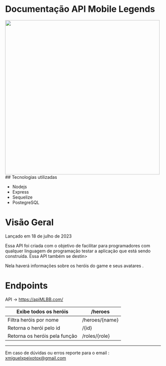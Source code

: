 # Documentação API Mobile Legends
<img src="https://encrypted-tbn0.gstatic.com/images?q=tbn:ANd9GcTX_MD6c0tRfY6lUW34ld0ZSjbGdPN9ZqI8ZiU7Pwds1HLORHoC2-fh3Kne&s=10 " width="500px" />
## Tecnologias utilizadas

- Nodejs
- Express
- Sequelize
- PostegreSQL

# Visão Geral

Lançado em 18 de julho de 2023

Essa API foi criada com o objetivo de facilitar para programadores com qualquer linguagem de programação testar a aplicação que está sendo construída. Essa API também se destin>

Nela haverá informações sobre os heróis do game e seus avatares .

# Endpoints

API → https://apiMLBB.com/

| Exibe todos os heróis  |  /heroes |
| --- | --- |
| Filtra heróis por nome | /heroes/{name} |
| Retorna o herói pelo id | /{id} |
| Retorna os heróis pela função  | /roles/{role} |

---

Em caso de dúvidas ou erros reporte para o email : xmiguelxpeixotox@gmail.com
